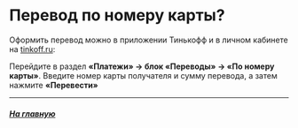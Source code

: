 # Перевод по номеру карты?


Оформить перевод можно в приложении Тинькофф и в личном кабинете на [tinkoff.ru](https://tinkoff.ru/):

Перейдите в раздел **«Платежи» → блок «Переводы» → «По номеру карты»**.
Введите номер карты получателя и сумму перевода, а затем нажмите **«Перевести»**
___

##### [На главную](readme.md)